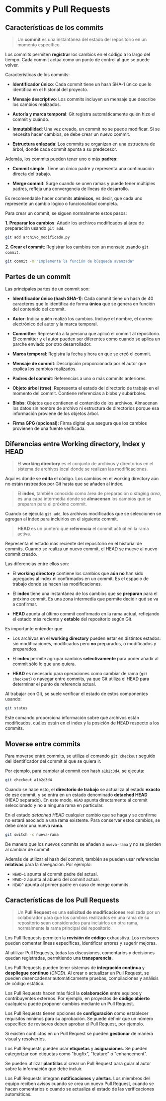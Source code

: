 # Commits y Pull Requests

## Características de los commits

> Un **commit** es una instantánea del estado del repositorio en un momento específico.

Los commits permiten **registrar** los cambios en el código a lo largo del tiempo. Cada commit actúa como un punto de control al que se puede volver.


Características de los commits:

- **Identificador único**: Cada commit tiene un hash SHA-1 único que lo identifica en el historial del proyecto.

- **Mensaje descriptivo**: Los commits incluyen un mensaje que describe los cambios realizados.

- **Autoría y marca temporal**: Git registra automáticamente quién hizo el commit y cuándo.

- **Inmutabilidad**: Una vez creado, un commit no se puede modificar. Si se necesita hacer cambios, se debe crear un nuevo commit.

- **Estructura enlazada**: Los commits se organizan en una estructura de árbol, donde cada commit apunta a su predecesor.


Además, los commits pueden tener uno o más **padres**:

- **Commit simple**: Tiene un único padre y representa una continuación directa del trabajo.

- **Merge commit**: Surge cuando se unen ramas y puede tener múltiples padres, refleja una convergencia de líneas de desarrollo.


Es recomendable hacer commits **atómicos**, es decir, que cada uno represente un cambio lógico o funcionalidad completa.


Para crear un commit, se siguen normalmente estos pasos:

**1. Preparar los cambios**: Añadir los archivos modificados al área de preparación usando `git add`.

```bash
git add archivo_modificado.py
```

**2. Crear el commit**: Registrar los cambios con un mensaje usando `git commit`.

```bash
git commit -m "Implementa la función de búsqueda avanzada"
```


## Partes de un commit

Las principales partes de un commit son:

- **Identificador único (hash SHA-1)**: Cada commit tiene un hash de 40 caracteres que lo identifica de forma **única** que se genera en función del contenido del commit.

- **Autor**: Indica quién realizó los cambios. Incluye el nombre, el correo electrónico del autor y la marca temporal.

- **Committer**: Representa a la persona que aplicó el commit al repositorio. El committer y el autor pueden ser diferentes como cuando se aplica un parche enviado por otro desarrollador.

- **Marca temporal**: Registra la fecha y hora en que se creó el commit.

- **Mensaje de commit**: Descripción proporcionada por el autor que explica los cambios realizados.

- **Padres del commit**: Referencias a uno o más commits anteriores.

- **Objeto árbol (tree)**: Representa el estado del directorio de trabajo en el momento del commit. Contiene referencias a blobs y subárboles.

- **Blobs**: Objetos que contienen el contenido de los archivos. Almacenan los datos sin nombre de archivo ni estructura de directorios porque esa información proviene de los objetos árbol.

- **Firma GPG (opcional)**: Firma digital que asegura que los cambios provienen de una fuente verificada.


## Diferencias entre Working directory, Index y HEAD

> El **working directory** es el conjunto de archivos y directorios en el sistema de archivos local donde se realizan las modificaciones.

Aquí es donde se **edita** el código. Los cambios en el working directory aún no están rastreados por Git hasta que se añaden al index.


> El **index**, también conocido como área de preparación o *staging area*, es una capa intermedia donde se **almacenan** los cambios que se preparan para el próximo commit.

Cuando se ejecuta `git add`, los archivos modificados que se seleccionen se agregan al index para incluirlos en el siguiente commit.


> **HEAD** es un puntero que **referencia** el commit actual en la rama activa.

Representa el estado más reciente del repositorio en el historial de commits. Cuando se realiza un nuevo commit, el HEAD se mueve al nuevo commit creado.


Las diferencias entre ellos son:

- El **working directory** contiene los cambios que **aún no** han sido agregados al index ni confirmados en un commit. Es el espacio de trabajo donde se hacen las modificaciones.

- El **index** tiene una instantánea de los cambios que se **preparan** para el próximo commit. Es una zona intermedia que permite decidir qué se va a confirmar.

- **HEAD** apunta al último commit confirmado en la rama actual, reflejando el estado más reciente y **estable** del repositorio según Git.


Es importante entender que:

- Los archivos en el **working directory** pueden estar en distintos estados: sin modificaciones, modificados pero **no** preparados, o modificados y preparados.

- El **index** permite agrupar cambios **selectivamente** para poder añadir al commit sólo lo que uno quiera.

- **HEAD** es necesario para operaciones como cambiar de rama (`git checkout`) o navegar entre commits, ya que Git utiliza el HEAD para determinar el punto de referencia actual.


Al trabajar con Git, se suele verificar el estado de estos componentes usando:

```bash
git status
```

Este comando proporciona información sobre qué archivos están modificados, cuáles están en el index y la posición de HEAD respecto a los commits.


## Moverse entre commits

Para moverse entre commits, se utiliza el comando `git checkout` seguido del identificador del commit al que se quiera ir. 

Por ejemplo, para cambiar al commit con hash `a1b2c3d4`, se ejecuta:

```bash
git checkout a1b2c3d4
```

Cuando se hace esto, el **directorio de trabajo** se actualiza al estado **exacto** de ese commit, y se entra en un estado denominado **detached HEAD** (HEAD separado). En este modo, `HEAD` apunta directamente al commit seleccionado y no a ninguna rama en particular.

En el estado *detached HEAD* cualquier cambio que se haga y se confirme no estará asociado a una rama existente. Para conservar estos cambios, se debe crear una nueva **rama**.

```bash
git switch -c nueva-rama
```

De manera que los nuevos commits se añaden a `nueva-rama` y no se pierden al cambiar de commit.

Además de utilizar el hash del commit, también se pueden usar referencias **relativas** para la navegación. Por ejemplo:

- `HEAD~1` apunta al commit padre del actual.
- `HEAD~2` apunta al abuelo del commit actual.
- `HEAD^` apunta al primer padre en caso de merge commits.


## Características de los Pull Requests

> Un **Pull Request** es una **solicitud de modificaciones** realizada por un colaborador para que los cambios realizados en una rama de su repositorio sean considerados para incluirlos en otra rama, normalmente la rama principal del repositorio.

Los Pull Requests permiten la **revisión de código** exhaustiva. Los revisores pueden comentar líneas específicas, identificar errores y sugerir mejoras.

Al utilizar Pull Requests, todas las discusiones, comentarios y decisiones quedan registradas, permitiendo una **transparencia**.

Los Pull Requests pueden tener sistemas de **integración continua** y **despliegue continuo** (*CI/CD*). Al crear o actualizar un Pull Request, se pueden desencadenar automáticamente pruebas, compilaciones y análisis de código estático.

Los Pull Requests hacen más fácil la **colaboración** entre equipos y contribuyentes externos. Por ejemplo, en proyectos de **código abierto** cualquiera puede proponer cambios mediante un Pull Request.

Los Pull Requests tienen opciones de **configuración** como establecer requisitos mínimos para su aprobación. Se puede definir que un número específico de revisores deben aprobar el Pull Request, por ejemplo.

Si existen conflictos en un Pull Request se pueden **gestionar** de manera visual y resolverlos.

Los Pull Requests pueden usar **etiquetas** y **asignaciones**. Se pueden categorizar con etiquetas como "bugfix", "feature" o "enhancement".

Se pueden utilizar **plantillas** al crear un Pull Request para guiar al autor sobre la información que debe incluir.

Los Pull Requests integran **notificaciones** y **alertas**. Los miembros del equipo reciben avisos cuando se crea un nuevo Pull Request, cuando se hacen comentarios o cuando se actualiza el estado de las verificaciones automáticas.